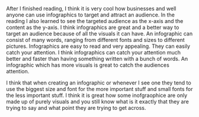 After I finished reading, I think it is very cool how businesses and well anyone can use infographics to target and attract an
audience. In the reading I also learned to see the targeted audience as the x-axis and the content as the y-axis. I think 
infographics are great and a better way to target an audience because of all the visuals it can have. An infographic 
can consist of many words, ranging from different fonts and sizes to different pictures. Infographics are easy to read and
very appealing. They can easily catch your attention. I think infographics can catch your  attention much better and faster 
than having something written with a bunch of words. An infographic which has more visuals is great to catch the audiences 
attention. 

I think that when creating an infographic or whenever I see one they tend to use the biggest size and font for the more 
important stuff and small fonts for the less important stuff. I think it is great how some inofgraophice are only made up 
of purely visuals and you still know what is it exactly that they are trying to say and what point they are trying to get 
across. 
